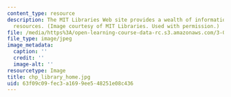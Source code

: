 ```yaml
---
content_type: resource
description: The MIT Libraries Web site provides a wealth of information and research
  resources. (Image courtesy of MIT Libraries. Used with permission.)
file: /media/https%3A/open-learning-course-data-rc.s3.amazonaws.com/3-093-information-exploration-becoming-a-savvy-scholar-fall-2006/63f09c09fec3a1699ee548251e08c436_chp_library_home.jpg
file_type: image/jpeg
image_metadata:
  caption: ''
  credit: ''
  image-alt: ''
resourcetype: Image
title: chp_library_home.jpg
uid: 63f09c09-fec3-a169-9ee5-48251e08c436
---
```

